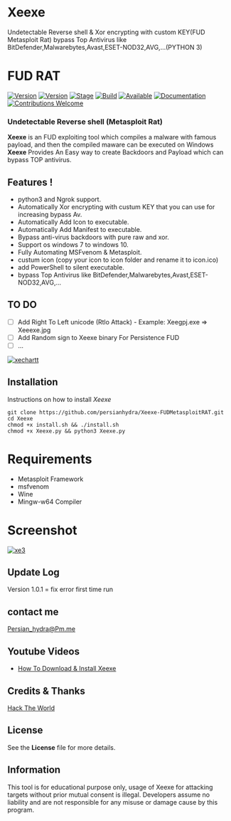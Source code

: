 # Xeexe
 Undetectable Reverse shell & Xor encrypting with custom KEY(FUD Metasploit Rat) bypass Top Antivirus like   BitDefender,Malwarebytes,Avast,ESET-NOD32,AVG,...(PYTHON 3)


# FUD RAT 

[![Version](https://img.shields.io/badge/Xeexe-1.0.1-brightgreen.svg?maxAge=259200)]()
[![Version](https://img.shields.io/badge/Codename-BlackHat-red.svg?maxAge=259200)]()
[![Stage](https://img.shields.io/badge/Release-Stable-brightgreen.svg)]()
[![Build](https://img.shields.io/badge/Supported_OS-Linux-orange.svg)]()
[![Available](https://img.shields.io/badge/Available-KaliLinux-orange.svg?maxAge=259200)]()
[![Documentation](https://img.shields.io/badge/PERSIAN-HYDRA-red.svg?maxAge=259200)]()
[![Contributions Welcome](https://img.shields.io/badge/Type-FUD-blue.svg?style=flat)]()

###  Undetectable Reverse shell (Metasploit Rat) 

**Xeexe** is an FUD exploiting tool which compiles a malware with famous payload, and then the compiled maware can be executed on Windows **Xeexe** Provides An Easy way to create Backdoors and Payload which can bypass TOP antivirus.
 ## Features !
- python3 and Ngrok support.
- Automatically Xor encrypting with custum KEY that you can use for increasing bypass Av.
- Automatically Add Icon to executable.
- Automatically Add Manifest to executable.
- Bypass anti-virus backdoors with pure raw and xor.
- Support os windows 7 to windows 10.
- Fully Automating MSFvenom & Metasploit.
- custum icon (copy your icon to icon folder and rename it to icon.ico)
- add PowerShell to silent executable.
- bypass Top Antivirus like BitDefender,Malwarebytes,Avast,ESET-NOD32,AVG,...

## TO DO
  - [ ] Add Right To Left unicode (Rtlo Attack) - Example: Xeegpj.exe => Xeeexe.jpg 
  - [ ] Add Random sign to Xeexe binary For Persistence FUD
  - [ ] ...

<a href="https://ibb.co/DpSD505"><img src="https://i.ibb.co/5FfWBbB/xechartt.jpg" alt="xechartt" border="0"></a>

## Installation
 Instructions on how to install *Xeexe*

 ```
git clone https://github.com/persianhydra/Xeexe-FUDMetasploitRAT.git
cd Xeexe
chmod +x install.sh && ./install.sh
chmod +x Xeexe.py && python3 Xeexe.py

```
# Requirements
- Metasploit Framework
- msfvenom
- Wine
- Mingw-w64 Compiler

# Screenshot
<a href="https://ibb.co/fVRsCgJ"><img src="https://i.ibb.co/ymTr892/xe3.jpg" alt="xe3" border="0"></a><br />


## Update Log
Version 1.0.1 = fix error first time run 


## contact me

 Persian_hydra@Pm.me

 
 
## Youtube Videos 

  - [How To Download & Install Xeexe]()
 

 

## Credits & Thanks

  [Hack The World](https://github.com/stormshadow07/HackTheWorld/)



## License

  See the **License** file for more details.





## Information

 This tool is for educational purpose only, usage of Xeexe for attacking targets without prior mutual consent is illegal.
 Developers assume no liability and are not responsible for any misuse or damage cause by this program.
